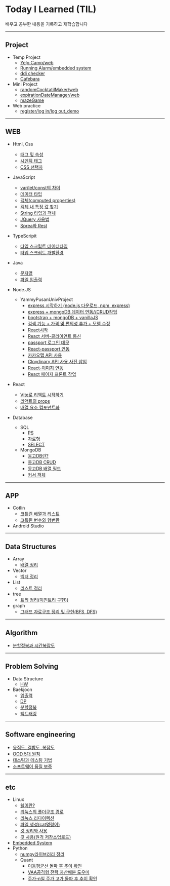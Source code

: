 # Today I Learned (TIL)
 배우고 공부한 내용을 기록하고 재학습합니다

--------------------
## Project
  + Temp Project
    + [Yelp Camp/web](https://github.com/fkthfvk112/YelpCamp/tree/main)
    + [Running Alarm/embedded system](https://github.com/fkthfvk112/embedded_system/tree/main/TempProject)
    + [ddi checker](https://github.com/fkthfvk112/DDI_WEB)
    + [Cafebara](https://github.com/fkthfvk112/YammyPusanUniv)
  + Mini Project
    + [randomCocktatilMaker/web](https://github.com/fkthfvk112/randomCocktatilMaker)
    + [expirationDateManager/web](https://github.com/fkthfvk112/expirationDateManager)
    + [mazeGame](https://github.com/fkthfvk112/mazeGame)
  + Web practice
    + [register/log in/log out_demo](https://github.com/fkthfvk112/WEB_Practice/tree/main/hashPractice)
---------------------
## WEB
+ Html, Css
  + [태그 및 속성](https://doompa.tistory.com/170)
  + [시멘틱 태그](https://doompa.tistory.com/363)
  + [CSS 선택자](https://doompa.tistory.com/365)
+ JavaScript
  + [var/let/const의 차이](https://doompa.tistory.com/288)
  + [데이터 타입](https://doompa.tistory.com/290)
  + [객체(computed properties)](https://doompa.tistory.com/291)
  + [객체 내 특정 값 찾기](https://doompa.tistory.com/310)
  + [String 타입과 객체](https://doompa.tistory.com/364)
  + [JQuery 사용법](https://doompa.tistory.com/366)
  + [Sprea와 Rest](https://doompa.tistory.com/367)
+ TypeScripit
  + [타입 스크립트 데이터타입](https://jinseong134.notion.site/6d89d6ab17ae4c9db9bed8fa4e6424ca)
  + [타입 스크립트 개발환경](https://jinseong134.notion.site/05c724dac82f42c0947780ba663c271d)
+ Java
  + [문자열](https://jinseong134.notion.site/01b9b7571c6444528dfd2ce3ca771968)
  + [파일 입출력](https://jinseong134.notion.site/41ff9bec951c4150909086294e720de2)
+ Node.JS
  + YammyPusanUnivProject
    + [express 시작하기 (node.js 다운로드, npm, express)](https://doompa.tistory.com/308)
    + [express + mongoDB 데이터 연동//CRUD작업](https://doompa.tistory.com/309)
    + [bootstrap + mongoDB + vanillaJS](https://doompa.tistory.com/325)
    + [검색 기능 + 가격 및 편의성 추가 + 모델 수정](https://doompa.tistory.com/332)
    + [React시작](https://doompa.tistory.com/334)
    + [React 서버-클라이언트 통신](https://doompa.tistory.com/335)
    + [passport 로그인 데모](https://doompa.tistory.com/339)
    + [React-passport 연동](https://doompa.tistory.com/345)
    + [카카오맵 API 사용](https://doompa.tistory.com/349)
    + [Cloydinary API 사용 사진 삽입](https://doompa.tistory.com/352)
    + [React-이미지 연동](https://doompa.tistory.com/357)
    + [React 페이지 프론트 작업](https://doompa.tistory.com/359)
    
 + React
   + [Vite로 리액트 시작하기](https://doompa.tistory.com/368)
   + [리액트의 props](https://doompa.tistory.com/369)
   + [배열 요소 컴포넌트화](https://doompa.tistory.com/370)
 + Database
   + SQL
     + [PS](https://jinseong134.notion.site/3dcf38830aec454f911085fa16728100) 
     + [자료형](https://jinseong134.notion.site/SQL-77eb4f35607c4a3abb72744dcb0c79d7)
     + [SELECT](https://jinseong134.notion.site/SELECT-e1c29ba1a0ba42be802c92185b65acec)
   + MongoDB
     + [몽고DB란?](https://doompa.tistory.com/360)
     + [몽고DB CRUD](https://doompa.tistory.com/361?category=1104031)
     + [몽고DB 배열 필드](https://doompa.tistory.com/362)
     + [커서 객체](https://jinseong134.notion.site/0fa99f77e95f466eb3b07fd102678e39)
---------------------
## APP
+ Cotlin
  + [코틀린 배열과 리스트](https://doompa.tistory.com/267?category=1018988)
  + [코틀린 변수와 형변환](https://doompa.tistory.com/266)
+ Android Studio

------------------------
## Data Structures
+ Array
  + [배열 정리](https://doompa.tistory.com/283?category=979915)
+ Vector
  + [벡터 정리](https://doompa.tistory.com/286?category=979915)
+ List
  + [리스트 정리](https://doompa.tistory.com/287)
+ tree
  + [트리 정리(이진트리 구현))](https://doompa.tistory.com/293)
+ graph
  + [그래프 자료구조 정리 및 구현(BFS, DFS)](https://doompa.tistory.com/296)
------------------------
## Algorithm 
 + [분할정복과 시간복잡도](https://doompa.tistory.com/358)
------------------------
## Problem Solving
+ Data Structure
  + [HW](https://github.com/fkthfvk112/C-_hw)
+ Baekjoon
  + [입출력](https://github.com/fkthfvk112/BJ_ps/tree/main/%EC%9E%85%EC%B6%9C%EB%A0%A5)
  + [DP](https://github.com/fkthfvk112/BJ_ps/tree/main/DP)
  + [분할정복](https://github.com/fkthfvk112/BJ_ps/tree/main/divide_conquer)
  + [백트래킹](https://github.com/fkthfvk112/BJ_ps/tree/main/backTracking)
-----------------------
## Software engineering
  + [응집도, 결합도, 복잡도](https://doompa.tistory.com/302)
  + [OOD 5대 원칙](https://doompa.tistory.com/303)
  + [테스팅과 테스팅 기법](https://doompa.tistory.com/297)
  + [소프트웨어 품질 보증](https://doompa.tistory.com/304)
-----------------------
## etc
+ Linux
  + [쉘이란?](https://doompa.tistory.com/259)
  + [리눅스의 폴더구조 경로](https://doompa.tistory.com/261)
  + [리눅스 리다이렉션](https://doompa.tistory.com/258)
  + [파일 생성(cat명령어)](https://doompa.tistory.com/260)
  + [깃 정리와 사용](https://doompa.tistory.com/269)
  + [깃 사용(원격 저장소업로드)](https://doompa.tistory.com/292)
+ [Embedded System](https://github.com/fkthfvk112/embedded_system)
+ Python
  + [numpy라이브러리 정리](https://doompa.tistory.com/312)
  + Quant
    + [이동평균선 돌파 후 추이 확인](https://github.com/fkthfvk112/quant/tree/main/%EC%9D%B4%ED%8F%89%EC%84%A0%2C%20%EA%B1%B0%EB%9E%98%EB%9F%89%20%EB%8F%8C%ED%8C%8C%20%ED%9B%84%20%EC%B6%94%EC%9D%B4)
    + [VAA공격형 전략 자산배분 도우미](https://github.com/fkthfvk112/quant/tree/main/VAA%EA%B3%B5%EA%B2%A9%ED%98%95%EC%A0%84%EB%9E%B5)
    + [주가-n일 주가 고가 돌파 후 추이 확인](https://github.com/fkthfvk112/quant/tree/main/n%EC%9D%BC_%EA%B3%A0%EA%B0%80%EB%8F%8C%ED%8C%8C)
